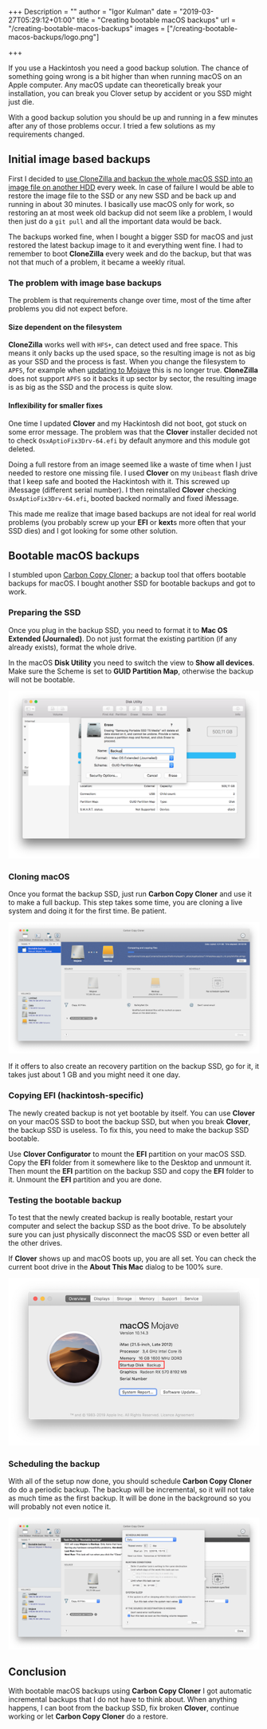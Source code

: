 +++
Description = ""
author = "Igor Kulman"
date = "2019-03-27T05:29:12+01:00"
title = "Creating bootable macOS backups"
url = "/creating-bootable-macos-backups"
images = ["/creating-bootable-macos-backups/logo.png"]

+++

If you use a Hackintosh you need a good backup solution. The chance of something going wrong is a bit higher than when running macOS on an Apple computer. Any macOS update can theoretically break your installation, you can break you Clover setup by accident or you SSD might just die. 

With a good backup solution you should be up and running in a few minutes after any of those problems occur. I tried a few solutions as my requirements changed.

## Initial image based backups

First I decided to [use CloneZilla and backup the whole macOS SSD into an image file on another HDD](/using-clonezilla-for-hackintosh-backups/) every week. In case of failure I would be able to restore the image file to the SSD or any new SSD and be back up and running in about 30 minutes. I basically use macOS only for work, so restoring an at most week old backup did not seem like a problem, I would then just do a `git pull` and all the important data would be back.

The backups worked fine, when I bought a bigger SSD for macOS and just restored the latest backup image to it and everything went fine. I had to remember to boot **CloneZilla** every week and do the backup, but that was not that much of a problem, it became a weekly ritual.

### The problem with image base backups

The problem is that requirements change over time, most of the time after problems you did not expect before.

#### Size dependent on the filesystem

**CloneZilla** works well with `HFS+`, can detect used and free space. This means it only backs up the used space, so the resulting image is not as big as your SSD and the process is fast. When you change the filesystem to `APFS`, for example when [updating to Mojave](/switching-my-hackintosh-from-nvidia-to-amd) this is no longer true. **CloneZilla** does not support `APFS` so it backs it up sector by sector, the resulting image is as big as the SSD and the process is quite slow.

#### Inflexibility for smaller fixes

One time I updated **Clover** and my Hackintosh did not boot, got stuck on some error message. The problem was that the **Clover** installer decided not to check `OsxAptioFix3Drv-64.efi` by default anymore and this module got deleted. 

Doing a full restore from an image seemed like a waste of time when I just needed to restore one missing file. I used **Clover** on my `Unibeast` flash drive that I keep safe and booted the Hackintosh with it. This screwed up iMessage (different serial number). I then reinstalled **Clover** checking `OsxAptioFix3Drv-64.efi`, booted backed normally and fixed iMessage. 

This made me realize that image based backups are not ideal for real world problems (you probably screw up your **EFI** or **kext**s more often that your SSD dies) and I got looking for some other solution.

## Bootable macOS backups

I stumbled upon [Carbon Copy Cloner](https://bombich.com/); a backup tool that offers bootable backups for macOS. I bought another SSD for bootable backups and got to work.

### Preparing the SSD

Once you plug in the backup SSD, you need to format it to **Mac OS Extended (Journaled)**. Do not just format the existing partition (if any already exists), format the whole drive. 

<!--more-->

In the macOS **Disk Utility** you need to switch the view to **Show all devices**. Make sure the Scheme is set to **GUID Partition Map**, otherwise the backup will not be bootable.

![Formatting external drive](Formatting.png)

### Cloning macOS

Once you format the backup SSD, just run **Carbon Copy Cloner** and use it to make a full backup. This step takes some time, you are cloning a live system and doing it for the first time. Be patient.

![Cloning with Carbon Copy Cloner](Clone.png)

If it offers to also create an recovery partition on the backup SSD, go for it, it takes just about 1 GB and you might need it one day.

### Copying EFI (hackintosh-specific)

The newly created backup is not yet bootable by itself. You can use **Clover** on your macOS SSD to boot the backup SSD, but when you break **Clover**, the backup SSD is useless. To fix this, you need to make the backup SSD bootable.

Use **Clover Configurator** to mount the **EFI** partition on your macOS SSD. Copy the **EFI** folder from it somewhere like to the Desktop and unmount it. Then mount the **EFI** partition on the backup SSD and copy the **EFI** folder to it. Unmount the **EFI** partition and you are done.

### Testing the bootable backup

To test that the newly created backup is really bootable, restart your computer and select the backup SSD as the boot drive. To be absolutely sure you can just physically disconnect the macOS SSD or even better all the other drives.

If **Clover** shows up and macOS boots up, you are all set. You can check the current boot drive in the **About This Mac** dialog to be 100% sure.

![macOS backup booted from external drive](BootedBackup.png)

### Scheduling the backup

With all of the setup now done, you should schedule **Carbon Copy Cloner** do do a periodic backup. The backup will be incremental, so it will not take as much time as the first backup. It will be done in the background so you will probably not even notice it.

![Carbon Copy Cloner schedule](Schedule.png)

## Conclusion

With bootable macOS backups using **Carbon Copy Cloner** I got automatic incremental backups that I do not have to think about. When anything happens, I can boot from the backup SSD, fix broken **Clover**, continue working or let **Carbon Copy Cloner** do a restore.